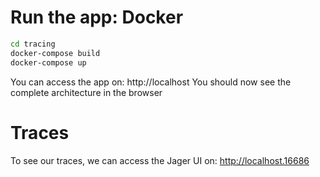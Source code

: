 # Run the app: Docker

```sh
cd tracing
docker-compose build
docker-compose up
```

You can access the app on: http://localhost
You should now see the complete architecture in the browser

# Traces

To see our traces, we can access the Jager UI on: http://localhost.16686
